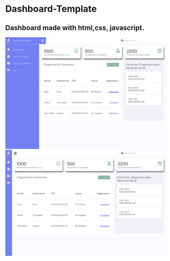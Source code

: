 # Dashboard-Template

## Dashboard made with html,css, javascript.

![Screenshot](./screenshot/Screenshot1.png)
![Screenshot](./screenshot/Screenshot2.png)
